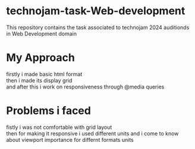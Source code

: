 # technojam-task-Web-development
This repository contains the task associated to technojam 2024 auditionds in Web Development domain
# My Approach
firstly i made basic html format<br>
then i made its display grid<br>
and after this i work on responsiveness through @media queries
# Problems i faced
fistly i was not comfortable with grid layout<br>
then for making it responsive i used different units and i come to know about viewport importance for differnt formats units

